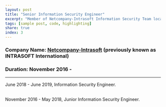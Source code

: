 ```yaml
---
layout: post
title: "Senior Information Security Engineer"
excerpt: "Member of Netcompany-Intrasoft Information Security Team located at Athens, Greece."
tags: [sample post, code, highlighting]
share: true
index: 3
---
```



### Company Name: [Netcompany-Intrasoft](https://www.netcompany-intrasoft.com/) (previously known as INTRASOFT International)

### Duration: November 2016 - <span id="date"></span> 

---

June 2018 - June 2019, Information Security Engineer.  

<br/>
November 2016 - May 2018, Junior Information Security Engineer.  

<script>

var months = ['January', 'February', 'March', 'April', 'May', 'June', 'July', 'August', 'September', 'October', 'November', 'December'];;
var date = new Date();

document.getElementById('date').innerHTML = months[date.getMonth()] + ' ' + date.getFullYear();

</script>
